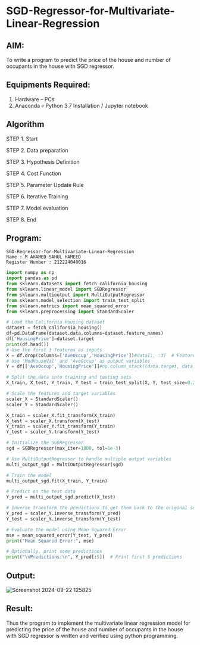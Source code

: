 # SGD-Regressor-for-Multivariate-Linear-Regression

## AIM:
To write a program to predict the price of the house and number of occupants in the house with SGD regressor.

## Equipments Required:
1. Hardware – PCs
2. Anaconda – Python 3.7 Installation / Jupyter notebook

## Algorithm
STEP 1. Start

STEP 2. Data preparation

STEP 3. Hypothesis Definition

STEP 4. Cost Function

STEP 5. Parameter Update Rule

STEP 6. Iterative Training

STEP 7. Model evaluation

STEP 8. End


## Program:
```
SGD-Regressor-for-Multivariate-Linear-Regression
Name : M AHAMED SAHUL HAMEED 
Register Number : 212224040016
```
```python
import numpy as np
import pandas as pd
from sklearn.datasets import fetch_california_housing
from sklearn.linear_model import SGDRegressor
from sklearn.multioutput import MultiOutputRegressor
from sklearn.model_selection import train_test_split
from sklearn.metrics import mean_squared_error
from sklearn.preprocessing import StandardScaler

# Load the California Housing dataset
dataset = fetch_california_housing()
df=pd.DataFrame(dataset.data,columns=dataset.feature_names)
df['HousingPrice']=dataset.target
print(df.head())
# Use the first 3 features as inputs
X = df.drop(columns=['AveOccup','HousingPrice'])#data[:, :3]  # Features: 'MedInc', 'HouseAge', 'AveRooms'
# Use 'MedHouseVal' and 'AveOccup' as output variables
Y = df[['AveOccup','HousingPrice']]#np.column_stack((data.target, data.data[:, 6]))  # Targets: 'MedHouseVal', 'AveOccup'

# Split the data into training and testing sets
X_train, X_test, Y_train, Y_test = train_test_split(X, Y, test_size=0.2, random_state=42)

# Scale the features and target variables
scaler_X = StandardScaler()
scaler_Y = StandardScaler()

X_train = scaler_X.fit_transform(X_train)
X_test = scaler_X.transform(X_test)
Y_train = scaler_Y.fit_transform(Y_train)
Y_test = scaler_Y.transform(Y_test)

# Initialize the SGDRegressor
sgd = SGDRegressor(max_iter=1000, tol=1e-3)

# Use MultiOutputRegressor to handle multiple output variables
multi_output_sgd = MultiOutputRegressor(sgd)

# Train the model
multi_output_sgd.fit(X_train, Y_train)

# Predict on the test data
Y_pred = multi_output_sgd.predict(X_test)

# Inverse transform the predictions to get them back to the original scale
Y_pred = scaler_Y.inverse_transform(Y_pred)
Y_test = scaler_Y.inverse_transform(Y_test)

# Evaluate the model using Mean Squared Error
mse = mean_squared_error(Y_test, Y_pred)
print("Mean Squared Error:", mse)

# Optionally, print some predictions
print("\nPredictions:\n", Y_pred[:5])  # Print first 5 predictions

```

## Output:

![Screenshot 2024-09-22 125825](https://github.com/user-attachments/assets/c72306bc-b687-48b6-b56c-af6dd2c98620)


## Result:
Thus the program to implement the multivariate linear regression model for predicting the price of the house and number of occupants in the house with SGD regressor is written and verified using python programming.

